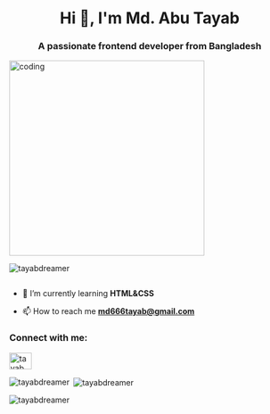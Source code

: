 <h1 align="center">Hi 👋, I'm Md. Abu Tayab</h1>
<h3 align="center">A passionate frontend developer from Bangladesh</h3>
<img src="https://cdn.dribbble.com/users/239755/screenshots/3019824/dave_coding_dribbble.gif" alt="coding" hieght="280" width="350">
<p align="left"> <img src="https://komarev.com/ghpvc/?username=tayabdreamer&label=Profile%20views&color=0e75b6&style=flat" alt="tayabdreamer" /> </p>
<p align="left"> <a href="https://twitter.com/" target="blank"><img src="https://img.shields.io/twitter/follow/?logo=twitter&style=for-the-badge" alt="" /></a> </p>

- 🌱 I’m currently learning **HTML&CSS**

- 📫 How to reach me **md666tayab@gmail.com**

<h3 align="left">Connect with me:</h3>
<p align="left">
<a href="https://fb.com/tayab" target="blank"><img align="center" src="https://raw.githubusercontent.com/rahuldkjain/github-profile-readme-generator/master/src/images/icons/Social/facebook.svg" alt="tayab" height="30" width="40" /></a>
</p>

<p><img align="left" src="https://github-readme-stats.vercel.app/api/top-langs?username=tayabdreamer&show_icons=true&locale=en&layout=compact" alt="tayabdreamer" /></p>

<p>&nbsp;<img align="center" src="https://github-readme-stats.vercel.app/api?username=tayabdreamer&show_icons=true&locale=en" alt="tayabdreamer" /></p>

<p><img align="center" src="https://github-readme-streak-stats.herokuapp.com/?user=tayabdreamer&" alt="tayabdreamer" /></p>
